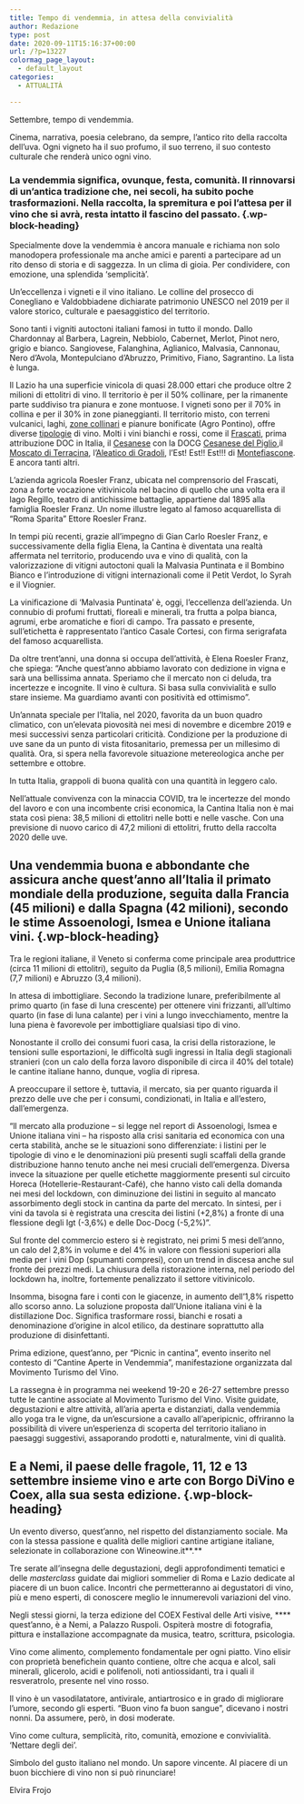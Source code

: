 ```yaml
---
title: Tempo di vendemmia, in attesa della convivialità
author: Redazione
type: post
date: 2020-09-11T15:16:37+00:00
url: /?p=13227
colormag_page_layout:
  - default_layout
categories:
  - ATTUALITÀ

---
```

Settembre, tempo di vendemmia.

Cinema, narrativa, poesia celebrano, da sempre, l’antico rito della raccolta dell’uva. Ogni vigneto ha il suo profumo, il suo terreno, il suo contesto culturale che renderà unico ogni vino.

### La vendemmia significa, ovunque, festa, comunità. Il rinnovarsi di un’antica tradizione che, nei secoli, ha subito poche trasformazioni. Nella raccolta, la spremitura e poi l’attesa per il vino che si avrà, resta intatto il fascino del passato.  {.wp-block-heading}

Specialmente dove la vendemmia è ancora manuale e richiama non solo manodopera professionale ma anche amici e parenti a partecipare ad un rito denso di storia e di saggezza. In un clima di gioia. Per condividere, con emozione, una splendida ‘semplicità’.

Un’eccellenza i vigneti e il vino italiano. Le colline del prosecco di Conegliano e Valdobbiadene dichiarate patrimonio UNESCO nel 2019 per il valore storico, culturale e paesaggistico del territorio.

Sono tanti i vigniti autoctoni italiani famosi in tutto il mondo. Dallo Chardonnay al Barbera, Lagrein, Nebbiolo, Cabernet, Merlot, Pinot nero, grigio e bianco. Sangiovese, Falanghina, Aglianico, Malvasia, Cannonau, Nero d’Avola, Montepulciano d’Abruzzo, Primitivo, Fiano, Sagrantino. La lista è lunga.

Il Lazio ha una superficie vinicola di quasi 28.000 ettari che produce oltre 2 milioni di ettolitri di vino. Il territorio è per il 50% collinare, per la rimanente parte suddiviso tra pianura e zone montuose. I vigneti sono per il 70% in collina e per il 30% in zone pianeggianti. Il territorio misto, con terreni vulcanici, laghi, <a rel="noreferrer noopener" href="https://www.quattrocalici.it/viticoltura/collinare/" target="_blank">zone collinari</a> e pianure bonificate (Agro Pontino), offre diverse <a rel="noreferrer noopener" href="https://www.quattrocalici.it/conoscere-il-vino/tipologie-di-vino/" target="_blank">tipologie</a> di vino. Molti i vini bianchi e rossi, come il <a rel="noreferrer noopener" href="https://www.quattrocalici.it/schede-degustazione/frascati/" target="_blank">Frascati</a>, prima attribuzione DOC in Italia, il <a rel="noreferrer noopener" href="https://www.quattrocalici.it/schede-degustazione/cesanese/" target="_blank">Cesanese</a> con la DOCG <a rel="noreferrer noopener" href="https://www.quattrocalici.it/denominazioni/cesanese-del-piglio-o-piglio-docg/" target="_blank">Cesanese del Piglio</a>,il <a rel="noreferrer noopener" href="https://www.quattrocalici.it/vitigni/moscato-di-terracina/" target="_blank">Moscato di Terracina</a>, l’<a rel="noreferrer noopener" href="https://www.quattrocalici.it/denominazioni/aleatico-di-gradoli-doc/" target="_blank">Aleatico di Gradoli</a>, l’Est! Est!! Est!!! di <a rel="noreferrer noopener" href="https://www.quattrocalici.it/denominazioni/est-est-est-di-montefiascone-doc/" target="_blank">Montefiascone</a>. E ancora tanti altri.

L’azienda agricola Roesler Franz, ubicata nel comprensorio del Frascati, zona a forte vocazione vitivinicola nel bacino di quello che una volta era il lago Regillo, teatro di antichissime battaglie, appartiene dal 1895 alla famiglia Roesler Franz. Un nome illustre legato al famoso acquarellista di “Roma Sparita” Ettore Roesler Franz. 

In tempi più recenti, grazie all’impegno di Gian Carlo Roesler Franz, e successivamente della figlia Elena, la Cantina è diventata una realtà affermata nel territorio, producendo uva e vino di qualità, con la valorizzazione di vitigni autoctoni quali la Malvasia Puntinata e il Bombino Bianco e l’introduzione di vitigni internazionali come il Petit Verdot, lo Syrah e il Viognier.

La vinificazione di ‘Malvasia Puntinata’ è, oggi, l’eccellenza dell’azienda. Un connubio di profumi fruttati, floreali e minerali, tra frutta a polpa bianca, agrumi, erbe aromatiche e fiori di campo. Tra passato e presente, sull’etichetta è rappresentato l’antico Casale Cortesi, con firma serigrafata del famoso acquarellista. 

Da oltre trent’anni, una donna si occupa dell’attività, è Elena Roesler Franz, che spiega: “Anche quest’anno abbiamo lavorato con dedizione in vigna e sarà una bellissima annata. Speriamo che il mercato non ci deluda, tra incertezze e incognite. Il vino è cultura. Si basa sulla convivialità e sullo stare insieme. Ma guardiamo avanti con positività ed ottimismo”.

Un’annata speciale per l’Italia, nel 2020, favorita da un buon quadro climatico, con un&#8217;elevata piovosità nei mesi di novembre e dicembre 2019 e mesi successivi senza particolari criticità. Condizione per la produzione di uve sane da un punto di vista fitosanitario, premessa per un millesimo di qualità. Ora, si spera nella favorevole situazione metereologica anche per settembre e ottobre. 

In tutta Italia, grappoli di buona qualità con una quantità in leggero calo. 

Nell’attuale convivenza con la minaccia COVID, tra le incertezze del mondo del lavoro e con una incombente crisi economica, la Cantina Italia non è mai stata così piena: 38,5 milioni di ettolitri nelle botti e nelle vasche. Con una previsione di nuovo carico di 47,2 milioni di ettolitri, frutto della raccolta 2020 delle uve. 

## Una vendemmia buona e abbondante che assicura anche quest’anno all’Italia il primato mondiale della produzione, seguita dalla Francia (45 milioni) e dalla Spagna (42 milioni), secondo le stime Assoenologi, Ismea e Unione italiana vini. {.wp-block-heading}

Tra le regioni italiane, il Veneto si conferma come principale area produttrice (circa 11 milioni di ettolitri), seguito da Puglia (8,5 milioni), Emilia Romagna (7,7 milioni) e Abruzzo (3,4 milioni).

In attesa di imbottigliare. Secondo la tradizione lunare, preferibilmente al primo quarto (in fase di luna crescente) per ottenere vini frizzanti, all&#8217;ultimo quarto (in fase di luna calante) per i vini a lungo invecchiamento, mentre la luna piena è favorevole per imbottigliare qualsiasi tipo di vino.

Nonostante il crollo dei consumi fuori casa, la crisi della ristorazione, le tensioni sulle esportazioni, le difficoltà sugli ingressi in Italia degli stagionali stranieri (con un calo della forza lavoro disponibile di circa il 40% del totale) le cantine italiane hanno, dunque, voglia di ripresa. 

A preoccupare il settore è, tuttavia, il mercato, sia per quanto riguarda il prezzo delle uve che per i consumi, condizionati, in Italia e all&#8217;estero, dall’emergenza.

“ll mercato alla produzione &#8211; si legge nel report di Assoenologi, Ismea e Unione italiana vini &#8211; ha risposto alla crisi sanitaria ed economica con una certa stabilità, anche se le situazioni sono differenziate: i listini per le tipologie di vino e le denominazioni più presenti sugli scaffali della grande distribuzione hanno tenuto anche nei mesi cruciali dell&#8217;emergenza. Diversa invece la situazione per quelle etichette maggiormente presenti sul circuito Horeca (Hotellerie-Restaurant-Café), che hanno visto cali della domanda nei mesi del lockdown, con diminuzione dei listini in seguito al mancato assorbimento degli stock in cantina da parte del mercato. In sintesi, per i vini da tavola si è registrata una crescita dei listini (+2,8%) a fronte di una flessione degli Igt (-3,6%) e delle Doc-Docg (-5,2%)”.

Sul fronte del commercio estero si è registrato, nei primi 5 mesi dell&#8217;anno, un calo del 2,8% in volume e del 4% in valore con flessioni superiori alla media per i vini Dop (spumanti compresi), con un trend in discesa anche sul fronte dei prezzi medi. La chiusura della ristorazione interna, nel periodo del lockdown ha, inoltre, fortemente penalizzato il settore vitivinicolo.

Insomma, bisogna fare i conti con le giacenze, in aumento dell’1,8% rispetto allo scorso anno. La soluzione proposta dall’Unione italiana vini è la distillazione Doc. Significa trasformare rossi, bianchi e rosati a denominazione d’origine in alcol etilico, da destinare soprattutto alla produzione di disinfettanti.

Prima edizione, quest’anno, per “Picnic in cantina”, evento inserito nel contesto di “Cantine Aperte in Vendemmia”, manifestazione organizzata dal Movimento Turismo del Vino.

La rassegna è in programma nei weekend 19-20 e 26-27 settembre presso tutte le cantine associate al Movimento Turismo del Vino. Visite guidate, degustazioni e altre attività, all’aria aperta e distanziati, dalla vendemmia allo yoga tra le vigne, da un’escursione a cavallo all’aperipicnic, offriranno la possibilità di vivere un&#8217;esperienza di scoperta del territorio italiano in paesaggi suggestivi, assaporando prodotti e, naturalmente, vini di qualità.

## E a Nemi, il paese delle fragole, 11, 12 e 13 settembre insieme vino e arte con Borgo DiVino e Coex, alla sua sesta edizione. {.wp-block-heading}

Un evento diverso, quest’anno, nel rispetto del distanziamento sociale. Ma con la stessa passione e qualità delle migliori cantine artigiane italiane, selezionate in collaborazione con Wineowine.it**.**

Tre serate all’insegna delle degustazioni, degli approfondimenti tematici e delle _masterclass_ guidate dai migliori sommelier di Roma e Lazio dedicate al piacere di un buon calice. Incontri che permetteranno ai degustatori di vino, più e meno esperti, di conoscere meglio le innumerevoli variazioni del vino.

Negli stessi giorni, la terza edizione del COEX Festival delle Arti visive,
**** quest’anno, è a Nemi, a Palazzo Ruspoli. Ospiterà mostre di fotografia, pittura e installazione accompagnate da musica, teatro, scrittura, psicologia.

Vino come alimento, complemento fondamentale per ogni piatto. Vino elisir con proprietà benefichein quanto contiene, oltre che acqua e alcol, sali minerali, glicerolo, acidi e polifenoli, noti antiossidanti, tra i quali il resveratrolo, presente nel vino rosso.

Il vino è un vasodilatatore, antivirale, antiartrosico e in grado di migliorare l’umore, secondo gli esperti. “Buon vino fa buon sangue”, dicevano i nostri nonni. Da assumere, però, in dosi moderate.

Vino come cultura, semplicità, rito, comunità, emozione e convivialità. ‘Nettare degli dei’. 

Simbolo del gusto italiano nel mondo. Un sapore vincente. Al piacere di un buon bicchiere di vino non si può rinunciare!

Elvira Frojo